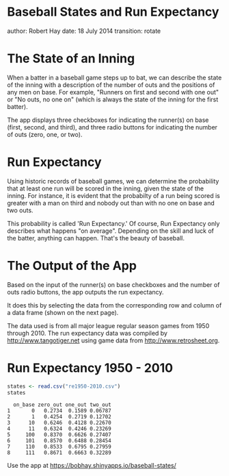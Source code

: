 Baseball States and Run Expectancy
========================================================
author: Robert Hay
date: 18 July 2014
transition: rotate

The State of an Inning
========================================================
When a batter in a baseball game steps up to bat, we can describe the state of the inning with a description of the number of outs and the positions of any men on base. For example, "Runners on first and second with one out" or "No outs, no one on" (which is always the state of the inning for the first batter).

The app displays three checkboxes for indicating the runner(s) on base (first, second, and third), and three radio buttons for indicating the number of outs (zero, one, or two).


Run Expectancy
====================================================
Using historic records of baseball games, we can determine the probability that at least one run will be scored in the inning, given the state of the inning. For instance, it is evident that the probabilty of a run being scored is greater with a man on third and nobody out than with no one on base and two outs.

This probability is called 'Run Expectancy.' Of course, Run Expectancy only describes what happens "on average". Depending on the skill and luck of the batter, anything can happen. That's the beauty of baseball.

The Output of the App
===============================
Based on the input of the runner(s) on base checkboxes and the number of outs radio buttons, the app outputs the run expectancy.

It does this by selecting the data from the corresponding row and column of a data frame (shown on the next page). 

The data used is from all major league regular season games from 1950 through 2010. The run expectancy data was compiled by http://www.tangotiger.net using game data from http://www.retrosheet.org.

Run Expectancy 1950 - 2010
==========================================


```r
states <- read.csv("re1950-2010.csv")
states
```

```
  on_base zero_out one_out two_out
1       0   0.2734  0.1589 0.06787
2       1   0.4254  0.2719 0.12702
3      10   0.6246  0.4128 0.22670
4      11   0.6324  0.4246 0.23269
5     100   0.8370  0.6626 0.27407
6     101   0.8570  0.6488 0.28454
7     110   0.8533  0.6795 0.27959
8     111   0.8671  0.6663 0.32289
```
Use the app at https://bobhay.shinyapps.io/baseball-states/


